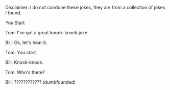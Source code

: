 Disclaimer: I do not condone these jokes, they are from a collection of jokes I found.

You Start

Tom: I've got a great knock-knock joke.

Bill: Ok,  let's  hear it.

Tom: You start.

Bill: Knock-knock.

Tom: Who's there?

Bill: ???????????? (dumbfounded)

